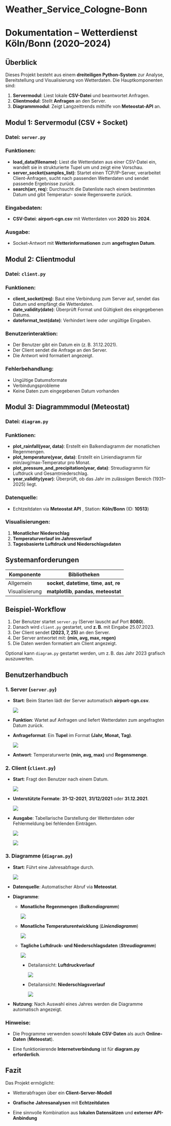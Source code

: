 ﻿# Weather_Service_Cologne-Bonn
# Dokumentation – Wetterdienst Köln/Bonn (2020–2024)

## **Überblick**

Dieses Projekt besteht aus einem **dreiteiligen Python-System** zur Analyse, Bereitstellung und Visualisierung von Wetterdaten. Die Hauptkomponenten sind:

1. **Servermodul**: Liest lokale **CSV-Datei** und beantwortet Anfragen.
2. **Clientmodul**: Stellt **Anfragen** an den Server.
3. **Diagrammmodul**: Zeigt Langzeittrends mithilfe von **Meteostat-API** an.


## **Modul 1**: **Servermodul (CSV + Socket)**

### **Datei**: `server.py`

### **Funktionen**:

* **load_data(filename)**: Liest die Wetterdaten aus einer CSV-Datei ein, wandelt sie in strukturierte Tupel um und zeigt eine Vorschau.
* **server_socket(samples_list)**: Startet einen TCP/IP-Server, verarbeitet Client-Anfragen, sucht nach passenden Wetterdaten und sendet passende Ergebnisse zurück.
* **search(arr, req**): Durchsucht die Datenliste nach einem bestimmten Datum und gibt Temperatur- sowie Regenswerte zurück.

### Eingabedaten:

* **CSV-Datei**: **airport-cgn.csv** mit Wetterdaten von **2020** bis **2024**.

### Ausgabe:

* Socket-Antwort mit **Wetterinformationen**  zum **angefragten Datum**.



## **Modul 2**: **Clientmodul**

### **Datei**: `client.py`

### **Funktionen**:

* **client_socket(req)**: Baut eine Verbindung zum Server auf, sendet das Datum und empfängt die Wetterdaten.
* **date_validity(date)**: Überprüft Format und Gültigkeit des eingegebenen Datums.
* **dateformat_test(date)**: Verhindert leere oder ungültige Eingaben.

### Benutzerinteraktion:

* Der Benutzer gibt ein Datum ein (z. B. 31.12.2021).
* Der Client sendet die Anfrage an den Server.
* Die Antwort wird formatiert angezeigt.

### Fehlerbehandlung:

* Ungültige Datumsformate
* Verbindungsprobleme
* Keine Daten zum eingegebenen Datum vorhanden



## Modul 3: **Diagrammmodul  (Meteostat)**

### **Datei**: `diagram.py`

### **Funktionen**:

* **plot_rainfall(year, data)**: Erstellt ein Balkendiagramm der monatlichen Regenmengen.
* **plot_temperature(year, data)**: Erstellt ein Liniendiagramm für min/avg/max-Temperatur pro Monat.
* **plot_pressure_and_precipitation(year, data)**: Streudiagramm für Luftdruck und Gesamtniederschlag.
* **year_validity(year)**: Überprüft, ob das Jahr im zulässigen Bereich (1931–2025) liegt.

### **Datenquelle**:

* Echtzeitdaten via **Meteostat API** , Station: **Köln/Bonn** (ID: **10513**)

### **Visualisierungen**:

1. **Monatlicher Niederschlag**
2. **Temperaturverlauf im Jahresverlauf**
3. **Tagesbasierte Luftdruck und Niederschlagsdaten**


## Systemanforderungen

| Komponente          | Bibliotheken                                        |
| ------------------- | --------------------------------------------------- |
| Allgemein           | **socket**, **datetime**, **time**, **ast**, **re** |
| Visualisierung      | **matplotlib**, **pandas**, **meteostat**           |


## Beispiel-Workflow

1. Der Benutzer startet `server.py` (Server lauscht auf Port **8080**).
2. Danach wird `client.py` gestartet, und **z. B.** mit Eingabe 25.07.2023.
3. Der Client sendet **(2023, 7, 25)** an den Server.
4. Der Server antwortet mit: **(min, avg, max, regen)**
5. Die Daten werden formatiert am Client angezeigt.
   

Optional kann `diagram.py` gestartet werden, um z. B. das Jahr 2023 grafisch auszuwerten.


## Benutzerhandbuch

### 1. **Server** (`server.py`)

- **Start**: Beim Starten lädt der Server automatisch **airport-cgn.csv**.

    ![](https://codi.ide3.de/uploads/52aaa6bf-6a00-4032-95ab-891c0953f78d.png)

- **Funktion**: Wartet auf Anfragen und liefert Wetterdaten zum angefragten Datum zurück.
- **Anfrageformat**: Ein **Tupel** im Format **(Jahr, Monat, Tag)**.

    ![](https://codi.ide3.de/uploads/5405d78e-d576-4452-8dbf-be5b21173fe8.png)

- **Antwort**: Temperaturwerte **(min, avg, max)** und **Regensmenge**.


### 2. **Client** (`client.py`)

- **Start**:  Fragt den Benutzer nach einem Datum.

    ![](https://codi.ide3.de/uploads/d9c17790-d959-49d8-87e6-ff029a4e7577.png)

- **Unterstützte Formate**: **31-12-2021**, **31/12/2021** oder **31.12.2021**.
 
    ![](https://codi.ide3.de/uploads/7aefc38f-1b47-4ea5-ad76-3d3a327ea845.png)

- **Ausgabe**: Tabellarische Darstellung der Wetterdaten oder Fehlermeldung bei fehlenden Einträgen.


    ![](https://codi.ide3.de/uploads/d5792feb-8f12-4f16-81a9-43046ca522e0.png)

    ![](https://codi.ide3.de/uploads/25047da5-a343-41b6-8e4b-fa0e3c6387f9.png)


### 3. **Diagramme** (`diagram.py`)

- **Start**: Führt eine Jahresabfrage durch.
 
    ![](https://codi.ide3.de/uploads/2ea653eb-0bea-4957-bc65-9011739fb465.png)

- **Datenquelle**: Automatischer Abruf via  **Meteostat**.

- **Diagramme**:
     - **Monatliche Regenmengen** (***Balkendiagramm***)
     
        ![](https://codi.ide3.de/uploads/698d2d85-9e45-4da3-96ee-ef0c918e913f.png)

    - **Monatliche Temperaturentwicklung** (***Liniendiagramm***)
     
        ![](https://codi.ide3.de/uploads/df5e10d7-33ce-44cd-b94b-3f69619fc830.png)
        
    - **Tagliche Luftdruck- und Niederschlagsdaten** (***Streudiagramm***)

        ![](https://codi.ide3.de/uploads/0c0b0a69-0374-4787-b651-dc2b6618ec1c.png)
        
        - Detailansicht: **Luftdruckverlauf**

        
            ![](https://codi.ide3.de/uploads/a333f3b0-ab19-4efd-911f-40122fdcc6e5.png)

        
        - Detailansicht: **Niederschlagsverlauf**

            ![](https://codi.ide3.de/uploads/c6b10cb3-caa3-4286-b478-bb7da7225a42.png)


- **Nutzung**: Nach Auswahl eines Jahres werden die Diagramme automatisch angezeigt.

### **Hinweise**:

- Die Programme verwenden sowohl **lokale CSV-Daten** als auch **Online-Daten** (**Meteostat**).

- Eine funktionierende **Internetverbindung** ist für **diagram\.py** **erforderlich**.

## Fazit

Das Projekt ermöglicht:

* Wetterabfragen über ein **Client-Server-Modell**

* **Grafische** **Jahresanalysen** mit **Echtzeitdaten**

* Eine sinnvolle Kombination aus **lokalen Datensätzen** und **externer API-Anbindung**
